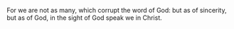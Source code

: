 For we are not as many, which corrupt the word of God: but as of sincerity, but as of God, in the sight of God speak we in Christ.
